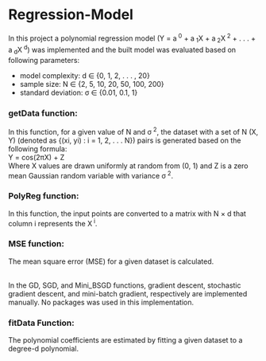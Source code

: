 # Regression-Model
In this project a polynomial regression model (Y = a<sup> 0</sup> + a<sub> 1</sub>X + a<sub> 2</sub>X<sup> 2</sup> + . . . + a<sub> d</sub>X<sup> d</sup>) was implemented and the built model was evaluated based on following parameters: <br />
* model complexity: d ∈ {0, 1, 2, . . . , 20} 
* sample size: N ∈ {2, 5, 10, 20, 50, 100, 200}
* standard deviation: σ ∈ {0.01, 0.1, 1}
            
### getData function:
In this function, for a given value of N and σ<sup> 2</sup>, the dataset with a set of N (X, Y) (denoted as {(xi, yi) : i = 1, 2, . . . N}) pairs is generated based on the following formula: <br />
Y = cos(2πX) + Z <br />
Where X values are drawn uniformly at random from (0, 1) and Z is a zero mean Gaussian random variable with variance σ<sup> 2</sup>. <br />

### PolyReg function:
In this function, the input points are converted to a matrix with N × d that column i represents the X<sup> i</sup>.

### MSE function:
The mean square error (MSE) for a given dataset is calculated.<br />

<br />
In the GD, SGD, and Mini_BSGD functions, gradient descent, stochastic gradient descent, and mini-batch gradient, respectively are implemented manually. No packages was used in this implementation.

### fitData Function:
The polynomial coefficients are estimated by fitting a given dataset to a degree-d polynomial.

